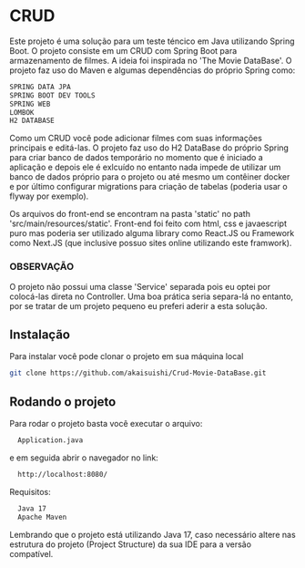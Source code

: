 
# CRUD
Este projeto é uma solução para um teste téncico em Java utilizando Spring Boot.
O projeto consiste em um CRUD com Spring Boot para armazenamento de filmes. A ideia foi inspirada no 'The Movie DataBase'.
O projeto faz uso do Maven e algumas dependências do próprio Spring como:

```bash
SPRING DATA JPA
SPRING BOOT DEV TOOLS
SPRING WEB
LOMBOK
H2 DATABASE
```
Como um CRUD você pode adicionar filmes com suas informações principais e editá-las.
O projeto faz uso do H2 DataBase do próprio Spring para criar banco de dados temporário no momento que é iniciado a aplicação e depois ele é exlcuído no entanto nada impede de utilizar um banco de dados próprio para o projeto ou até mesmo um contêiner docker e por último configurar migrations para criação de tabelas (poderia usar o flyway por exemplo).

Os arquivos do front-end se encontram na pasta 'static' no path 'src/main/resources/static'. Front-end foi feito com html, css e javaescript puro mas poderia ser utilizado alguma library como React.JS ou Framework como Next.JS (que inclusive possuo sites online utilizando este framwork).

### OBSERVAÇÃO
O projeto não possui uma classe 'Service' separada pois eu optei por colocá-las direta no Controller. Uma boa prática seria separa-lá no entanto, por se tratar de um projeto pequeno eu preferi aderir a esta solução.

## Instalação

Para instalar você pode clonar o projeto em sua máquina local

```bash
git clone https://github.com/akaisuishi/Crud-Movie-DataBase.git
```
    
## Rodando o projeto

Para rodar o projeto basta você executar o arquivo:
```bash
  Application.java
```
e em seguida abrir o navegador no link:
```bash
  http://localhost:8080/
```
Requisitos:

```bash
  Java 17
  Apache Maven
```
Lembrando que o projeto está utilizando Java 17, caso necessário altere nas estrutura do projeto (Project Structure) da sua IDE para a versão compatível.
